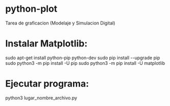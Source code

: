 # python-plot
Tarea de graficacion (Modelaje y Simulacion Digital)

# Instalar Matplotlib:

sudo apt-get install python-pip python-dev
sudo pip install --upgrade pip
sudo python3 -m pip install -U pip
sudo python3 -m pip install -U matplotlib

# Ejecutar programa:

python3 lugar_nombre_archivo.py
